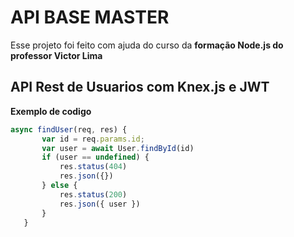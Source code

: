 # API BASE MASTER
Esse projeto foi feito com ajuda do curso da **formação Node.js do professor Victor Lima**

## API Rest de Usuarios com Knex.js e JWT

 **Exemplo de codigo**
 
 ```js
 async findUser(req, res) {
        var id = req.params.id;
        var user = await User.findById(id)
        if (user == undefined) {
            res.status(404)
            res.json({})
        } else {
            res.status(200)
            res.json({ user })
        }
    }
 ```
 

